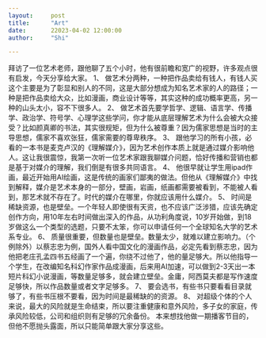 ```yaml
---
layout:     post
title:      "Art"
date:       22023-04-02 12:00:00
author:     "Shi"

---
```


拜访了一位艺术老师，跟他聊了五个小时，他有很前瞻和宽广的视野，许多观点很有启发，今天分享给大家。
1、 做艺术分两种，一种把作品卖给有钱人，有钱人买这个主要是为了彰显和别人的不同，这是大部分想成为知名艺术家的人的路径；一种是把作品卖给大众，比如漫画，商业设计等等，其实这种的成功概率更高，另一种的山头太小，容不下很多人。
2、 做艺术首先要学哲学、逻辑、语言学、传播学、政治学、符号学、心理学这些学问，你才能从底层理解艺术为什么会被大众接受？比如颜真卿的书法，其实很规矩，但为什么被尊重？因为儒家思想是当时的主导思想，儒家不喜欢张狂，儒家需要的尊卑秩序。
3、 跟他学习的所有小孩，必看的一本书是麦克卢汉的《理解媒介》，因为艺术创作本质上就是通过媒介影响他人。这让我很震惊，我第一次听一位艺术家跟我聊媒介问题，恰好传播和营销也都是基于对媒介的理解，我们倒是有很多共同语言。
4、 他很早就让学生用ipad作画，最近开始用AI绘画，这是传统的画家们鄙夷的做法。但他从《理解媒介》中找到解释，媒介是艺术本身的一部分，壁画，岩画，纸画都需要被看到，不能被人看到，那艺术就不存在了。时代的媒介在哪里，你就应该用什么媒介。
5、 时间是稀缺资源，也是壁垒。一个年轻人即使很有天资，也不应该广泛涉猎，应该先确定创作方向，用10年左右时间做出深入的作品，从功利角度说，10岁开始做，到18岁做这么一个类型的选题，只要不太笨，你可以申请任何一个全球知名大学的艺术系专业。
6、 质量很重要，但数量也是壁垒。数量太少，就难以建立影响力。（个例除外）以蔡志忠为例，国外人看中国文化的漫画作品，必定先看到蔡志忠，因为他把老庄孔孟四书五经画了一个遍，你绕不过他了，他的量足够大。所以他指导一个学生，在改编知名科幻作家作品成漫画，后来用AI加速，可以做到2-3天出一本短片科幻小说漫画，等数量足够多，就会建立壁垒。金庸，阿西莫夫都是写作速度足够快，所以作品数量或者文字足够多。
7、 要会选书，有些书只要看看目录就够了，有些书压根不要看，因为时间是最稀缺的的资源。
8、 对超级个体的个人来说，最大的风险就是生命结束，所以要注重健康和意外风险，多子女的家庭，传承风险较低，公司和组织则有足够的冗余备份。
本来想找他做一期播客节目的，但他不愿抛头露面，所以只能简单跟大家分享这些。